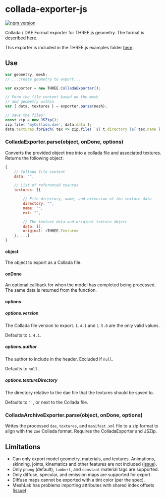 # collada-exporter-js

[![npm version](https://badge.fury.io/js/collada-exporter.svg)](https://www.npmjs.com/package/collada-exporter)

Collada / DAE Format exporter for THREE js geometry. The format is described [here](https://www.khronos.org/collada/).

This exporter is included in the THREE.js examples folder [here](https://github.com/mrdoob/three.js/blob/dev/examples/js/exporters/ColladaExporter.js).

## Use

```js
var geometry, mesh;
// ...create geometry to export...

var exporter = new THREE.ColladaExporter();

// Form the file content based on the mesh
// and geometry within
var { data, textures } = exporter.parse(mesh);

// save the files!
const zip = new JSZip();
zip.file( 'myCollada.dae', data.data );
data.textures.forEach( tex => zip.file( `${ t.directory }${ tex.name }.${ tex.ext }`, tex.data ) );

```

### ColladaExporter.parse(object, onDone, options)

Converts the provided object tree into a collada file and associated textures. Returns the following object:
```js
{
	// Collada file content
	data: "",

	// List of referenced texures
	textures: [{

		// File directory, name, and extension of the texture data
		directory: "",
		name: "",
		ext: "",

		// The texture data and original texture object
		data: [],
		original: <THREE.Texture>
	}, ...]
}
```

#### object

The object to export as a Collada file.

#### onDone

An optional callback for when the model has completed being processed. The same data is returned from the function.

#### options
##### options.version

The Collada file version to export. `1.4.1` and `1.5.0` are the only valid values.

Defaults to `1.4.1`.

##### options.author

The author to include in the header. Excluded if `null`.

Defaults to `null`.

##### options.textureDirectory

The directory relative to the dae file that the textures should be saved to.

Defaults to `''`, or next to the Collada file.

### ColladaArchiveExporter.parse(object, onDone, options)

Writes the processed `dae`, `textures`, and `manifest.xml` file to a zip format to align with the `zae` Collada format. Requires the ColladaExporter and JSZip.

## Limitations

- Can only export model geometry, materials, and textures. Animations, skinning, joints, kinematics and other features are not included ([issue](https://github.com/gkjohnson/collada-exporter-js/issues/4)).
- Only `phong` (default), `lambert`, and `constant` material tags are supported.
- Only diffuse, specular, and emission maps are supported for export.
- Diffuse maps cannot be exported with a tint color (per the spec).
- MeshLab has problems importing attributes with shared index offsets ([issue](https://github.com/gkjohnson/collada-exporter-js/issues/8)).
